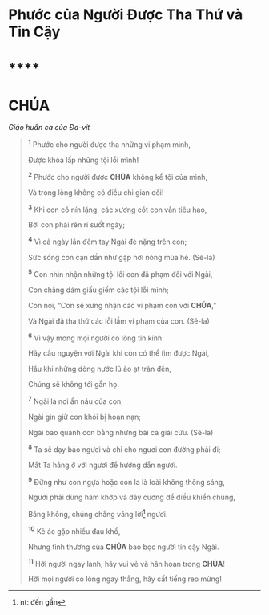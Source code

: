 # Phước của Người Được Tha Thứ và Tin Cậy

# \*\*\*\*

# CHÚA

_Giáo huấn ca của Đa-vít_

> <sup><b>1</b></sup> Phước cho người được tha những vi phạm mình,
>
> Được khỏa lấp những tội lỗi mình!
>
> <sup><b>2</b></sup> Phước cho người được **CHÚA** không kể tội của mình,
>
> Và trong lòng không có điều chi gian dối!
>
> <sup><b>3</b></sup> Khi con cố nín lặng, các xương cốt con vẫn tiêu hao,
>
> Bởi con phải rên rỉ suốt ngày;
>
> <sup><b>4</b></sup> Vì cả ngày lẫn đêm tay Ngài đè nặng trên con;
>
> Sức sống con cạn dần như gặp hơi nóng mùa hè. (Sê-la)
>
> <sup><b>5</b></sup> Con nhìn nhận những tội lỗi con đã phạm đối với Ngài,
>
> Con chẳng dám giấu giếm các tội lỗi mình;
>
> Con nói, “Con sẽ xưng nhận các vi phạm con với **CHÚA**,”
>
> Và Ngài đã tha thứ các lỗi lầm vi phạm của con. (Sê-la)
>
> <sup><b>6</b></sup> Vì vậy mong mọi người có lòng tin kính
>
> Hãy cầu nguyện với Ngài khi còn có thể tìm được Ngài,
>
> Hầu khi những dòng nước lũ ào ạt tràn đến,
>
> Chúng sẽ không tới gần họ.
>
> <sup><b>7</b></sup> Ngài là nơi ẩn náu của con;
>
> Ngài gìn giữ con khỏi bị hoạn nạn;
>
> Ngài bao quanh con bằng những bài ca giải cứu. (Sê-la)
>
> <sup><b>8</b></sup> Ta sẽ dạy bảo ngươi và chỉ cho ngươi con đường phải đi;
>
> Mắt Ta hằng ở với ngươi để hướng dẫn ngươi.
>
> <sup><b>9</b></sup> Đừng như con ngựa hoặc con la là loài không thông sáng,
>
> Ngươi phải dùng hàm khớp và dây cương để điều khiển chúng,
>
> Bằng không, chúng chẳng vâng lời[^1-c7a926ba-d25e-4c6d-82c6-11ead3fdf669] ngươi.
>
> <sup><b>10</b></sup> Kẻ ác gặp nhiều đau khổ,
>
> Nhưng tình thương của **CHÚA** bao bọc người tin cậy Ngài.
>
> <sup><b>11</b></sup> Hỡi người ngay lành, hãy vui vẻ và hân hoan trong **CHÚA**!
>
> Hỡi mọi người có lòng ngay thẳng, hãy cất tiếng reo mừng!

[^1-c7a926ba-d25e-4c6d-82c6-11ead3fdf669]: nt: đến gần
